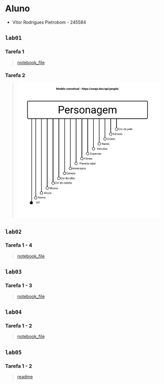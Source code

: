 # Aluno
* Vitor Rodrigues Pietrobom - 245584


## `lab01`
  ### Tarefa 1
  > [notebook_file](lab01/notebook/lab01.ipynb)

  ### Tarefa 2
  > <img src="lab01/images/Lab01.png">

## `lab02`
  ### Tarefa 1 - 4
  > [notebook_file](lab02/lab2_logic_model_dbpedia.ipynb)

## `lab03`
  ### Tarefa 1 - 3
  > [notebook_file](lab03/lab03-nhanes.ipynb)

## `lab04`
  ### Tarefa 1 - 2
  > [notebook_file](lab04/lab04-sql-advanced.ipynb)

## `lab05`
  ### Tarefa 1 - 2
  > [readme](lab05/readme.md)
